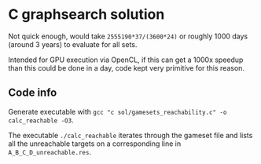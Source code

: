# C graphsearch solution

Not quick enough, would take `2555190*37/(3600*24)` or roughly 1000 days (around 3 years) to evaluate for all sets.

Intended for GPU execution via OpenCL, if this can get a 1000x speedup than this could be done in a day, code kept very primitive for this reason.

## Code info

Generate executable with `gcc "c sol/gamesets_reachability.c" -o calc_reachable -O3`.

The executable `./calc_reachable` iterates through the gameset file and lists all the unreachable targets on a corresponding line in `A_B_C_D_unreachable.res`.
